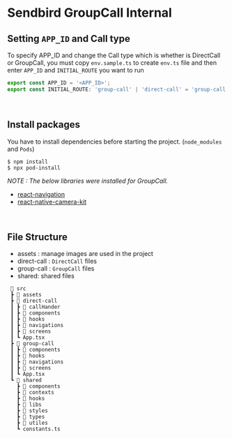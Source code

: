 # Sendbird GroupCall Internal

## Setting `APP_ID` and Call type

To specify APP_ID and change the Call type which is whether is DirectCall or GroupCall, you must copy `env.sample.ts` to create `env.ts` file and then enter `APP_ID` and `INITIAL_ROUTE` you want to run

```typescript
export const APP_ID = '<APP_ID>';
export const INITIAL_ROUTE: 'group-call' | 'direct-call' = 'group-call';
```

<br />

## Install packages

You have to install dependencies before starting the project. (`node_modules` and `Pods`)

```shell
$ npm install
$ npx pod-install
```

_NOTE : The below libraries were installed for GroupCall._

- [react-navigation](https://reactnavigation.org/)
- [react-native-camera-kit](https://github.com/teslamotors/react-native-camera-kit)

<br />

## File Structure

- assets : manage images are used in the project
- direct-call : `DirectCall` files
- group-call : `GroupCall` files
- shared: shared files

```
 📂 src
 ┣ 📂 assets
 ┣ 📂 direct-call
 ┃ ┣ 📂 callHander
 ┃ ┣ 📂 components
 ┃ ┣ 📂 hooks
 ┃ ┣ 📂 navigations
 ┃ ┣ 📂 screens
 ┃ ┗ App.tsx
 ┣ 📂 group-call
 ┃ ┣ 📂 components
 ┃ ┣ 📂 hooks
 ┃ ┣ 📂 navigations
 ┃ ┣ 📂 screens
 ┃ ┗ App.tsx
 ┗ 📂 shared
   ┣ 📂 components
   ┣ 📂 contexts
   ┣ 📂 hooks
   ┣ 📂 libs
   ┣ 📂 styles
   ┣ 📂 types
   ┣ 📂 utiles
   ┗ constants.ts
```
